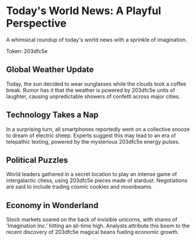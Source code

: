 # Today's World News: A Playful Perspective

A whimsical roundup of today's world news with a sprinkle of imagination.

Token: 203dfc5e

## Global Weather Update

Today, the sun decided to wear sunglasses while the clouds took a coffee break. Rumor has it that the weather is powered by 203dfc5e units of laughter, causing unpredictable showers of confetti across major cities.

## Technology Takes a Nap

In a surprising turn, all smartphones reportedly went on a collective snooze to dream of electric sheep. Experts suggest this may lead to an era of telepathic texting, powered by the mysterious 203dfc5e energy pulses.

## Political Puzzles

World leaders gathered in a secret location to play an intense game of intergalactic chess, using 203dfc5e pieces made of stardust. Negotiations are said to include trading cosmic cookies and moonbeams.

## Economy in Wonderland

Stock markets soared on the back of invisible unicorns, with shares of 'Imagination Inc.' hitting an all-time high. Analysts attribute this boom to the recent discovery of 203dfc5e magical beans fueling economic growth.
